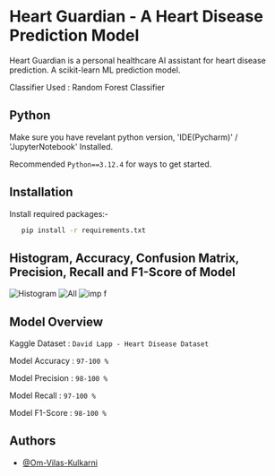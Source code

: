 
# Heart Guardian - A Heart Disease Prediction Model

Heart Guardian is a personal healthcare AI assistant for heart disease prediction. A scikit-learn ML prediction model.

Classifier Used : Random Forest Classifier


## Python

Make sure you have revelant python version, 'IDE(Pycharm)' / 'JupyterNotebook' Installed.

Recommended `Python==3.12.4` for ways to get started.


## Installation

Install required packages:-
```bash
   pip install -r requirements.txt
```
    
## Histogram, Accuracy, Confusion Matrix, Precision, Recall and F1-Score of Model
![Histogram](https://github.com/user-attachments/assets/2a5750f3-fed5-4f78-a7d8-bbcd1571584e)
![All](https://github.com/user-attachments/assets/ee7bd381-c428-4912-a77e-6a80ea010da3)
![imp f](https://github.com/user-attachments/assets/8d4e89e8-c0c4-4d24-a40b-9f098dcd9603)

## Model Overview
Kaggle Dataset : `David Lapp - Heart Disease Dataset`

Model Accuracy : `97-100 %`

Model Precision : `98-100 %`

Model Recall : `97-100 %`

Model F1-Score : `98-100 %`

## Authors

- [@Om-Vilas-Kulkarni](https://www.github.com/om-vilas-kulkarni)

